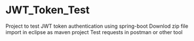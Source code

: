 # JWT_Token_Test
Project to test JWT token authentication using spring-boot
Downlod zip file
import in eclipse as maven project
Test requests in postman or other tool
